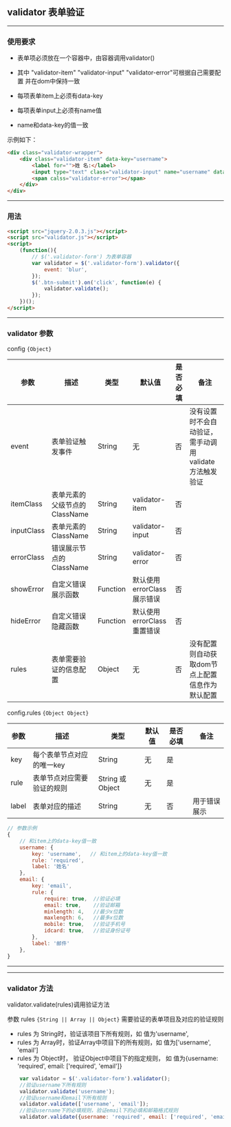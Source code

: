 ## validator 表单验证

------
### 使用要求
* 表单项必须放在一个容器中，由容器调用validator()

* 其中 "validator-item" "validator-input" "validator-error"可根据自己需要配置 并在dom中保持一致

* 每项表单item上必须有data-key

* 每项表单input上必须有name值 

* name和data-key的值一致

示例如下：
``` html
<div class="validator-wrapper">
    <div class="validator-item" data-key="username">
        <label for="">姓 名:</label> 
        <input type="text" class="validator-input" name="username" data-label="姓名"  required="true" />
        <span calss="validator-error"></span>
    </div>
</div>    
```
------

### 用法
``` html
<script src="jquery-2.0.3.js"></script>
<script src="validator.js"></script>
<script>
    (function(){
        // $('.validator-form') 为表单容器
        var validator = $('.validator-form').validator({
            event: 'blur',
        });
        $('.btn-submit').on('click', function(e) {
            validator.validate();
        });
    })();
</script>
```
---------

### validator 参数

config `{Object}` 

| 参数 | 描述 | 类型 | 默认值 | 是否必填 | 备注 |
| --- | --- | --- | ----- | --- | ---- |
| event | 表单验证触发事件 | String | 无 | 否 | 没有设置时不会自动验证，需手动调用validate方法触发验证
| itemClass | 表单元素的父级节点的ClassName | String | validator-item | 否 | |
| inputClass | 表单元素的ClassName | String | validator-input | 否 | |
| errorClass | 错误展示节点的ClassName | String | validator-error | 否 | |
| showError | 自定义错误展示函数 | Function | 默认使用errorClass展示错误 | 否 | |
| hideError | 自定义错误隐藏函数 | Function | 默认使用errorClass重置错误 | 否 | |
| rules | 表单需要验证的信息配置 | Object | 无 | 否 |没有配置则自动获取dom节点上配置信息作为默认配置


config.rules `{Object Object}` 

| 参数 | 描述 | 类型 | 默认值 | 是否必填 | 备注 |
| --- | --- | --- | ----- | --- | --- |
| key | 每个表单节点对应的唯一key | String | 无 | 是 | |
| rule | 表单节点对应需要验证的规则 | String 或 Object | 无 | 是 | |
| label | 表单对应的描述 | String | 无 | 否 | 用于错误展示 |
``` js
// 参数示例
{   
    // 和item上的data-key值一致
    username: {  
        key: 'username',   // 和item上的data-key值一致
        rule: 'required',
        label: '姓名'
    },
    email: {
        key: 'email',
        rule: {
            require: true,  //验证必填
            email: true,    //验证邮箱
            minlength: 4,   //最少x位数
            maxlength: 6,   //最多x位数
            mobile: true,   //验证手机号
            idcard: true,   //验证身份证号
        },
        label: '邮件'
    },
}
```

-------------
-------------

### validator 方法

validator.validate(rules)调用验证方法

参数 rules `{String || Array || Object}` 需要验证的表单项目及对应的验证规则

* rules 为 String时，验证该项目下所有规则，如 值为'username',
* rules 为 Array时，验证Array中项目下的所有规则，如 值为['username', 'email']
* rules 为 Object时， 验证Object中项目下的指定规则， 如 值为{username: 'required', email: ['required', 'email']}
``` js
    var validator = $('.validator-form').validator();
    //验证username下所有规则
    validator.validate('username');  
    //验证username和email下所有规则
    validator.validate(['username', 'email']); 
    //验证username下的必填规则，验证email下的必填和邮箱格式规则
    validator.validate({username: 'required', email: ['required', 'email']});

``` 





